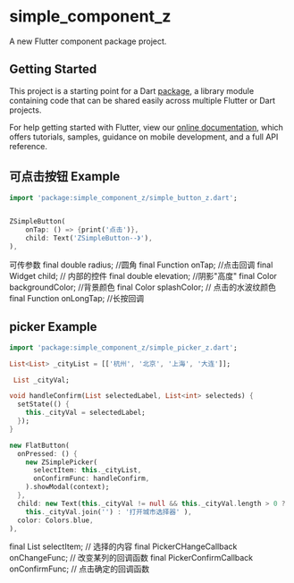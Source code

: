 # simple_component_z

A new Flutter component package project.

## Getting Started

This project is a starting point for a Dart
[package](https://flutter.dev/developing-packages/),
a library module containing code that can be shared easily across
multiple Flutter or Dart projects.

For help getting started with Flutter, view our 
[online documentation](https://flutter.dev/docs), which offers tutorials, 
samples, guidance on mobile development, and a full API reference.


## 可点击按钮 Example

```dart
import 'package:simple_component_z/simple_button_z.dart';
```

```dart

ZSimpleButton(
    onTap: () => {print('点击')},
    child: Text('ZSimpleButton--》'),
),
```

可传参数
final double radius; //圆角
final Function onTap; //点击回调
final Widget child; // 内部的控件
final double elevation; //阴影"高度"
final Color backgroundColor; //背景颜色
final Color splashColor; // 点击的水波纹颜色
final Function onLongTap;  //长按回调


## picker Example
```dart
import 'package:simple_component_z/simple_picker_z.dart';
```

```dart
List<List> _cityList = [['杭州', '北京', '上海', '大连']];

 List _cityVal;

void handleConfirm(List selectedLabel, List<int> selecteds) {
  setState(() {
    this._cityVal = selectedLabel;
  });
}

new FlatButton(
  onPressed: () {
    new ZSimplePicker(
      selectItem: this._cityList,
      onConfirmFunc: handleConfirm,
    ).showModal(context);
  },
  child: new Text(this._cityVal != null && this._cityVal.length > 0 ?
    this._cityVal.join('') : '打开城市选择器' ),
  color: Colors.blue,
),
```

final List<List> selectItem; // 选择的内容
final PickerCHangeCallback onChangeFunc; // 改变某列的回调函数
final PickerConfirmCallback onConfirmFunc; // 点击确定的回调函数

